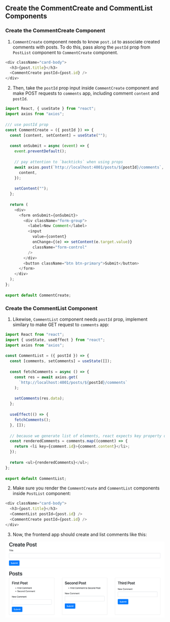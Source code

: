 ## Create the CommentCreate and CommentList Components

### Create the CommentCreate Component

1. `CommentCreate` component needs to know `post.id` to associate created comments with posts. To do this, pass along the `postId` prop from `PostList` component to `CommentCreate` component.

```js
<div className="card-body">
  <h3>{post.title}</h3>
  <CommentCreate postId={post.id} />
</div>
```

2. Then, take the `postId` prop input inside `CommentCreate` component and make POST requests to `comments` app, including comment `content` and `postId`.

```js
import React, { useState } from "react";
import axios from "axios";

/// use postId prop
const CommentCreate = ({ postId }) => {
  const [content, setContent] = useState("");

  const onSubmit = async (event) => {
    event.preventDefault();

    // pay attention to `backticks` when using props
    await axios.post(`http://localhost:4001/posts/${postId}/comments`, {
      content,
    });

    setContent("");
  };

  return (
    <div>
      <form onSubmit={onSubmit}>
        <div className="form-group">
          <label>New Comment</label>
          <input
            value={content}
            onChange={(e) => setContent(e.target.value)}
            className="form-control"
          />
        </div>
        <button className="btn btn-primary">Submit</button>
      </form>
    </div>
  );
};

export default CommentCreate;
```

### Create the CommentList Component

1. Likewise, `CommentList` component needs `postId` prop, implement similary to make GET request to `comments` app:

```js
import React from "react";
import { useState, useEffect } from "react";
import axios from "axios";

const CommentList = ({ postId }) => {
  const [comments, setComments] = useState([]);

  const fetchComments = async () => {
    const res = await axios.get(
      `http://localhost:4001/posts/${postId}/comments`
    );

    setComments(res.data);
  };

  useEffect(() => {
    fetchComments();
  }, []);

  // because we generate list of elements, react expects key property on each element
  const renderedComments = comments.map((comment) => {
    return <li key={comment.id}>{comment.content}</li>;
  });

  return <ul>{renderedComments}</ul>;
};

export default CommentList;
```

2. Make sure you render the `CommentCreate` and `CommentList` components inside `PostList` component:

```js
<div className="card-body">
  <h3>{post.title}</h3>
  <CommentList postId={post.id} />
  <CommentCreate postId={post.id} />
</div>
```

3. Now, the frontend app should create and list comments like this:

![this](../screenshots/03_CommentCreateList.png)
